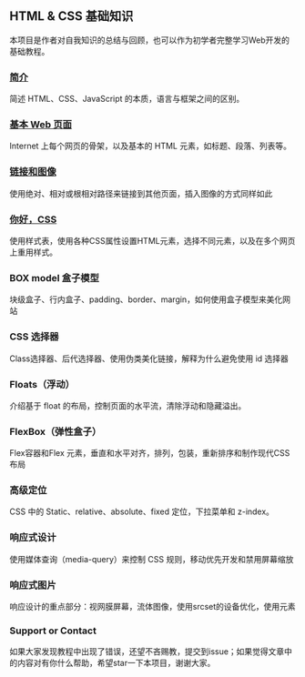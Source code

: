 ## HTML & CSS 基础知识

本项目是作者对自我知识的总结与回顾，也可以作为初学者完整学习Web开发的基础教程。

### [简介](pages/introduction.md)

简述 HTML、CSS、JavaScript 的本质，语言与框架之间的区别。

### [基本 Web 页面](pages/basic-web-pages.md)

Internet 上每个网页的骨架，以及基本的 HTML 元素，如标题、段落、列表等。

### [链接和图像](pages/links-and-images.md)

使用绝对、相对或根相对路径来链接到其他页面，插入图像的方式同样如此

### [你好，CSS](pages/hello-css.md)

使用样式表，使用各种CSS属性设置HTML元素，选择不同元素，以及在多个网页上重用样式。

### BOX model 盒子模型

块级盒子、行内盒子、padding、border、margin，如何使用盒子模型来美化网站

### CSS 选择器

Class选择器、后代选择器、使用伪类美化链接，解释为什么避免使用 id 选择器

### Floats（浮动）

介绍基于 float 的布局，控制页面的水平流，清除浮动和隐藏溢出。

### FlexBox（弹性盒子）

Flex容器和Flex 元素，垂直和水平对齐，排列，包装，重新排序和制作现代CSS布局

### 高级定位

CSS 中的 Static、relative、absolute、fixed 定位，下拉菜单和 z-index。

### 响应式设计

使用媒体查询（media-query）来控制 CSS 规则，移动优先开发和禁用屏幕缩放

### 响应式图片

响应设计的重点部分​​：视网膜屏幕，流体图像，使用srcset的设备优化，使用<picture>元素

### Support or Contact

如果大家发现教程中出现了错误，还望不吝赐教，提交到issue；如果觉得文章中的内容对有你什么帮助，希望star一下本项目，谢谢大家。
